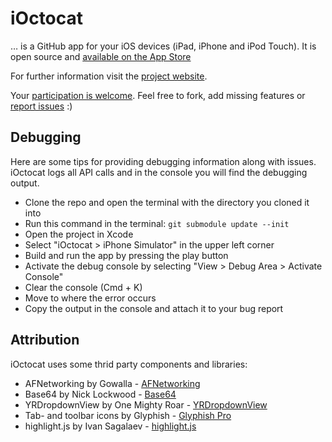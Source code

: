 # iOctocat

… is a GitHub app for your iOS devices (iPad, iPhone and iPod Touch).
It is open source and [available on the App Store](http://itunes.com/apps/ioctocat)

For further information visit the [project website](http://dennisreimann.github.com/ioctocat).

Your [participation is welcome](https://github.com/dennisreimann/ioctocat/contributors).
Feel free to fork, add missing features or
[report issues](http://github.com/dennisreimann/ioctocat/issues) :)

## Debugging

Here are some tips for providing debugging information along with issues.
iOctocat logs all API calls and in the console you will find the debugging output.

  * Clone the repo and open the terminal with the directory you cloned it into
  * Run this command in the terminal: `git submodule update --init`
  * Open the project in Xcode
  * Select "iOctocat > iPhone Simulator" in the upper left corner
  * Build and run the app by pressing the play button
  * Activate the debug console by selecting "View > Debug Area > Activate Console"
  * Clear the console (Cmd + K)
  * Move to where the error occurs
  * Copy the output in the console and attach it to your bug report

## Attribution

iOctocat uses some thrid party components and libraries:

  * AFNetworking by Gowalla - [AFNetworking](https://github.com/AFNetworking/AFNetworking)
  * Base64 by Nick Lockwood - [Base64](https://github.com/nicklockwood/Base64)
  * YRDropdownView by One Mighty Roar - [YRDropdownView](https://github.com/onemightyroar/YRDropdownView)
  * Tab- and toolbar icons by Glyphish - [Glyphish Pro](http://glyphish.com/)
  * highlight.js by Ivan Sagalaev - [highlight.js](http://highlightjs.org/)
